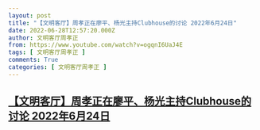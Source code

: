 ```yaml
---
layout: post
title: "【文明客厅】周孝正在廖平、杨光主持Clubhouse的讨论 2022年6月24日"
date: 2022-06-28T12:57:20.000Z
author: 文明客厅周孝正
from: https://www.youtube.com/watch?v=ogqnI6UaJ4E
tags: [ 文明客厅周孝正 ]
comments: True
categories: [ 文明客厅周孝正 ]
---
```

<!--1656421040000-->
[【文明客厅】周孝正在廖平、杨光主持Clubhouse的讨论 2022年6月24日](https://www.youtube.com/watch?v=ogqnI6UaJ4E)
------

<div>

</div>
